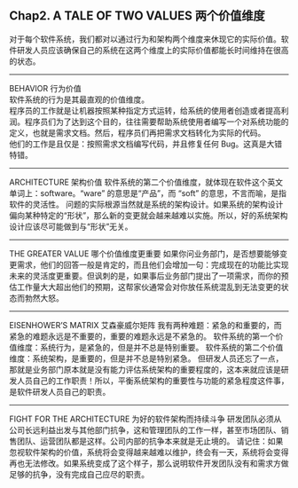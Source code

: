 ## Chap2. A TALE OF TWO VALUES 两个价值维度     
对于每个软件系统，我们都对以通过行为和架构两个维度来休现它的实际价值。软件研发人员应该确保自己的系统在这两个维度上的实际价值都能长时间维持在很高的状态。      
<hr>   

BEHAVIOR 行为价值    
软件系统的行为是其最直观的价值维度。    
程序员的工作就是让机器按照某种指定方式运转，给系统的使用者创造或者提高利润。程序员们为了达到这个目的，往往需要帮助系统使用者编写一个对系统功能的定义，也就是需求文档。然后，程序员们再把需求文档转化为实际的代码。    
他们的工作是且仅是：按照需求文档编写代码，并且修复任何 Bug。这真是大错特错。     

<hr>    
ARCHITECTURE 架构价值     
软件系统的第二个价值维度，就体现在软件这个英文单词上：software。“ware” 的意思是“产品”，而 “soft” 的意思，不言而喻，是指软件的灵活性。     
问题的实际根源当然就是系统的架构设计。如果系统的架构设计偏向某种特定的“形状”，那么新的变更就会越来越难以实施。所以，好的系统架构设计应该尽可能做到与“形状”无关。     

<hr>     
THE GREATER VALUE 哪个价值维度更重要     
如果你问业务部门，是否想要能够变更需求，他们的回答一般是肯定的，而且他们会增加一句：完成现在的功能比实现未来的灵活度更重要。但讽刺的是，如果事后业务部门提出了一项需求，而你的预估工作量大大超出他们的预期，这帮家伙通常会对你放任系统混乱到无法变更的状态而勃然大怒。      

<hr>     
EISENHOWER’S MATRIX 艾森豪威尔矩阵    
我有两种难题：紧急的和重要的，而紧急的难题永远是不重要的，重要的难题永远是不紧急的。     
软件系统的第一个价值维度：系统行为，是紧急的，但是并不总是特别重要。    
软件系统的第二个价值维度：系统架构，是重要的，但是并不总是特别紧急。    
但研发人员还忘了一点，那就是业务部门原本就是没有能力评估系统架构的重要程度的，这本来就应该是研发人员自己的工作职责！所以，平衡系统架构的重要性与功能的紧急程度这件事，是软件研发人员自己的职责。     

<hr>    
FIGHT FOR THE ARCHITECTURE 为好的软件架构而持续斗争    
研发团队必须从公司长远利益出发与其他部门抗争，这和管理团队的工作一样，甚至市场团队、销售团队、运营团队都是这样。公司内部的抗争本来就是无止境的。   
请记住：如果忽视软件架构的价值，系统将会变得越来越难以维护，终会有一天，系统将会变得再也无法修改。如果系统变成了这个样子，那么说明软件开发团队没有和需求方做足够的抗争，没有完成自己应尽的职责。     




